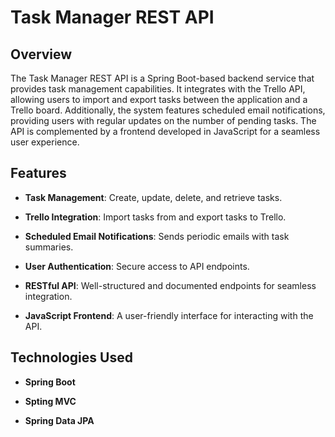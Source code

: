 # Task Manager REST API

## Overview

The Task Manager REST API is a Spring Boot-based backend service that provides task management capabilities. 
It integrates with the Trello API, allowing users to import and export tasks between the application and a Trello board. 
Additionally, the system features scheduled email notifications, providing users with regular updates on the number of pending tasks. 
The API is complemented by a frontend developed in JavaScript for a seamless user experience.

## Features

- **Task Management**: Create, update, delete, and retrieve tasks.

- **Trello Integration**: Import tasks from and export tasks to Trello.

- **Scheduled Email Notifications**: Sends periodic emails with task summaries.

- **User Authentication**: Secure access to API endpoints.

- **RESTful API**: Well-structured and documented endpoints for seamless integration.

- **JavaScript Frontend**: A user-friendly interface for interacting with the API.

## Technologies Used

- **Spring Boot**

- **Spting MVC**

- **Spring Data JPA**

- **H2/MySQL**

- **Spring Scheduler**

- **Trello API**

## Installation

**Prerequisites**:

- Java 21+

- Gradle 8.11+

- MySQL or H2 Database

- Trello API Key & Token (For Trello integration)

- SMTP Credentials (For email notifications)


# Setup and Running the Application

1. Clone repository
   ```
   git clone https://github.com/opach16/Tasks-Application.git
   ```
2. Configure the Database  
   Update the `application.properties` file with your MySQL credentials:
   ```
   spring.datasource.url=jdbc:mysql://localhost:3306/task_crud
   spring.datasource.username=<your-database-username>
   spring.datasource.password=<your-database-password>
   ```
3. Add API Keys  
   Include your API data for trello.com in the `application.properties` file:
   ```
   trello.app.key=<your-api-key>
   trello.app.token=<your-api-token>
   trello.app.username=<your-trello-username>
   ```
5. Configure email credentials 
   ```
   spring.mail.host=<your-stmp-server>
   spring.mail.port=<your-stmp-server-port>
   admin.mail=<your-email>
   ```
6. Build and Run the Backend  
   Use Gradle to build and start the backend application:
   ```
   ./gradlew build
   ./gradlew bootRun
   ```
7. Clone the Frontend Repository
   ```
   git clone https://github.com/opach16/opach16.github.io
   ```
8. Set API paths in `script.js` file
   ```
   const apiRoot = '<your-api-path>/v1/tasks';
   const trelloApiRoot = '<your-api-path>/v1/trello';
   ```


# Contact

For any questions or support, contact:

- **Author**: Konrad
- **Email**: opach16@outlook.com



